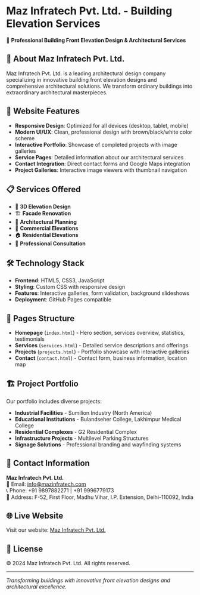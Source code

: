 # Maz Infratech Pvt. Ltd. - Building Elevation Services

🏢 **Professional Building Front Elevation Design & Architectural Services**

## 🌟 About Maz Infratech Pvt. Ltd.

Maz Infratech Pvt. Ltd. is a leading architectural design company specializing in innovative building front elevation designs and comprehensive architectural solutions. We transform ordinary buildings into extraordinary architectural masterpieces.

## 🚀 Website Features

- **Responsive Design**: Optimized for all devices (desktop, tablet, mobile)
- **Modern UI/UX**: Clean, professional design with brown/black/white color scheme
- **Interactive Portfolio**: Showcase of completed projects with image galleries
- **Service Pages**: Detailed information about our architectural services
- **Contact Integration**: Direct contact forms and Google Maps integration
- **Project Galleries**: Interactive image viewers with thumbnail navigation

## 📋 Services Offered

- 🎨 **3D Elevation Design**
- 🏗️ **Facade Renovation** 
- 📐 **Architectural Planning**
- 🏢 **Commercial Elevations**
- 🏠 **Residential Elevations**
- 💼 **Professional Consultation**

## 🛠️ Technology Stack

- **Frontend**: HTML5, CSS3, JavaScript
- **Styling**: Custom CSS with responsive design
- **Features**: Interactive galleries, form validation, background slideshows
- **Deployment**: GitHub Pages compatible

## 📱 Pages Structure

- **Homepage** (`index.html`) - Hero section, services overview, statistics, testimonials
- **Services** (`services.html`) - Detailed service descriptions and offerings
- **Projects** (`projects.html`) - Portfolio showcase with interactive galleries
- **Contact** (`contact.html`) - Contact form, business information, location map

## 🏗️ Project Portfolio

Our portfolio includes diverse projects:
- **Industrial Facilities** - Sumilion Industry (North America)
- **Educational Institutions** - Bulandseher College, Lakhimpur Medical College
- **Residential Complexes** - G2 Residential Complex
- **Infrastructure Projects** - Multilevel Parking Structures
- **Signage Solutions** - Professional branding and wayfinding systems

## 📍 Contact Information

**Maz Infratech Pvt. Ltd.**  
📧 Email: info@mazinfratech.com  
📞 Phone: +91 9897882271 | +91 9996779173  
📍 Address: F-52, First Floor, Madhu Vihar, I.P. Extension, Delhi-110092, India  

## 🌐 Live Website

Visit our website: [Maz Infratech Pvt. Ltd.](https://aaadityapal.github.io/mazinfratech/)

## 📄 License

© 2024 Maz Infratech Pvt. Ltd. All rights reserved.

---

*Transforming buildings with innovative front elevation designs and architectural excellence.*